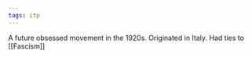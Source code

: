 ```yaml
---
tags: itp
---
```

A future obsessed movement in the 1920s. Originated in Italy. Had ties to [[Fascism]]